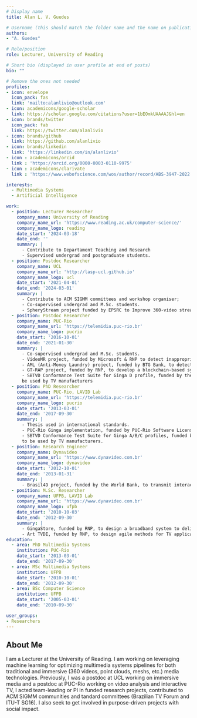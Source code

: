 ```yaml
---
# Display name
title: Alan L. V. Guedes

# Username (this should match the folder name and the name on publications)
authors:
- "A. Guedes"

# Role/position
role: Lecturer, University of Reading

# Short bio (displayed in user profile at end of posts)
bio: ""

# Remove the ones not needed
profiles:
- icon: envelope
  icon_pack: fas
  link: 'mailto:alanlivio@outlook.com'
- icon: academicons/google-scholar
  link: https://scholar.google.com/citations?user=1bEOmkUAAAAJ&hl=en
- icon: brands/twitter
  icon_pack: fab
  link: https://twitter.com/alanlivio
- icon: brands/github
  link: https://github.com/alanlivio
- icon: brands/linkedin
  link: 'https://linkedin.com/in/alanlivio'
- icon : academicons/orcid
  link : 'https://orcid.org/0000-0003-0110-9975'
- icon : academicons/clarivate
  link : 'https://www.webofscience.com/wos/author/record/ABS-3947-2022'

interests:
  - Multimedia Systems
  - Artificial Intelligence

work:
  - position: Lecturer Researcher
    company_name: University of Reading
    company_name_url: 'https://www.reading.ac.uk/computer-science/'
    company_name_logo: reading
    date_start: '2024-03-18'
    date_end: ''
    summary: |
      - Contribute to Departament Teaching and Research
      - Supervised undergrad and postgraduate students.
  - position: Postdoc Researcher
    company_name: UCL
    company_name_url: 'http://lasp-ucl.github.io'
    company_name_logo: ucl
    date_start: '2021-04-01'
    date_end: '2024-03-01'
    summary: |
      - Contribute to ACM SIGMM committees and workshop organiser;
      - Co-supervised undergrad and M.Sc. students.
      - SpheryStream project funded by EPSRC to Improve 360-video streaming with profile-based methods
  - position: Postdoc Researcher
    company_name: PUC-Rio
    company_name_url: 'https://telemidia.puc-rio.br'
    company_name_logo: pucrio
    date_start: '2016-10-01'
    date_end: '2021-01-30'
    summary: |
      - Co-supervised undergrad and M.Sc. students.
      - VideoMR project, funded by Microsoft & RNP to detect inappropriate content in video scenes;
      - AML (Anti-Money Laundry) project, funded by BTG Bank, to detect financial transaction risk and anomaly detection.
      - GT-RAP project, funded by RNP, to develop a blockchain-based system for academic certificates.
      - SBTVD Conformance Test Suite for Ginga D profile, funded by the Brazilian Ministry of Science and Technology, to
      be used by TV manufacturers
  - position: PhD Researcher
    company_name: PUC-Rio, LAVID Lab
    company_name_url: 'https://telemidia.puc-rio.br'
    company_name_logo: pucrio
    date_start: '2013-03-01'
    date_end: '2017-09-30'
    summary: |
      - Thesis used in international standards.
      - PUC-Rio Ginga implementation, funded by PUC-Rio Software Licenses, to be used by TV manufacturers;
      - SBTVD Conformance Test Suite for Ginga A/B/C profiles, funded by the Brazilian Ministry of Science and Technology,
      to be used by TV manufacturers.
  - position: Research Engineer
    company_name: Dynavideo
    company_name_url: 'https://www.dynavideo.com.br'
    company_name_logo: dynavideo
    date_start: '2012-10-01'
    date_end: '2013-01-31'
    summary: |
      - Brasil4D project, funded by the World Bank, to transmit interactive TV content with social features to low-income families.
  - position: M.Sc. Researcher
    company_name: UFPB, LAVID Lab
    company_name_url: 'https://www.dynavideo.com.br'
    company_name_logo: ufpb
    date_start: '2010-10-03'
    date_end: '2012-09-30'
    summary: |
      - GingaStore, funded by RNP, to design a broadband system to deliver TV applications.
      - Art TVDI, funded by RNP, to design agile methods for TV application development.
education:
  - area: PhD Multimedia Systems
    institution: PUC-Rio
    date_start: '2013-03-01'
    date_end: '2017-09-30'
  - area: MSc Multimedia Systems
    institution: UFPB
    date_start: '2010-10-01'
    date_end: '2012-09-30'
  - area: BSc Computer Science
    institution: UFPB
    date_start: '2005-03-01'
    date_end: '2010-09-30'

user_groups:
- Researchers
---
```


## About Me

I am a Lecturer at the University of Reading. I am working on leveraging machine learning for optimizing multimedia systems pipelines for both traditional and immersive (360 videos, point clouds, meshs, etc.) media technologies. Previously, I was a postdoc at UCL working on immersive media and a postdoc at PUC-Rio working on video analysis and interactive TV, I acted team-leading or PI in funded research projects, contributed to ACM SIGMM communities and tandard committees (Brazilian TV Forum and ITU-T SG16). I also seek to get involved in purpose-driven projects with social impact.